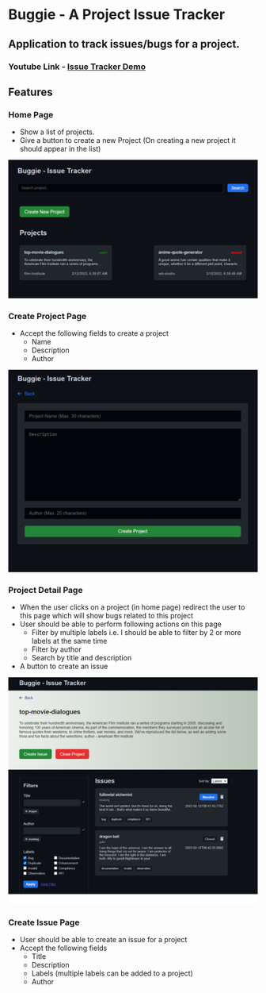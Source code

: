 # Buggie - A Project Issue Tracker

## Application to track issues/bugs for a project.

### Youtube Link - <a href='https://youtu.be/7bl9IwnBh9Q'>Issue Tracker Demo</a>

## Features

### Home Page

- Show a list of projects.
- Give a button to create a new Project (On creating a new project it should
  appear in the list)

<img src="./github_resources/homepage.png">

### Create Project Page

- Accept the following fields to create a project
  - Name
  - Description
  - Author

<img src="./github_resources/createissuepage.png">

### Project Detail Page

- When the user clicks on a project (in home page) redirect the user to this
  page which will show bugs related to this project
- User should be able to perform following actions on this page
  - Filter by multiple labels i.e. I should be able to filter by 2 or more
    labels at the same time
  - Filter by author
  - Search by title and description
- A button to create an issue

<img src="./github_resources/projectdetailpage.png">

### Create Issue Page

- User should be able to create an issue for a project
- Accept the following fields
  - Title
  - Description
  - Labels (multiple labels can be added to a project)
  - Author
